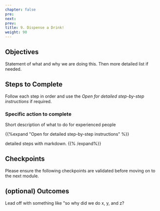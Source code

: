 ```yaml
---
chapter: false
pre: 
next: 
prev: 
title: 9. Dispense a Drink!
weight: 90
---
```


## Objectives

Statement of what and why we are doing this. Then more detailed list if needed.

## Steps to Complete

Follow each step in order and use the *Open for detailed step-by-step instructions* if required.

### Specific action to complete

Short description of what to do for experienced people

{{%expand "Open for detailed step-by-step instructions" %}}

detailed steps with markdown.
{{% /expand%}}

## Checkpoints

Please ensure the following checkpoints are validated before moving on to the next module.

## (optional) Outcomes

Lead off with something like "so why did we do x, y, and z?